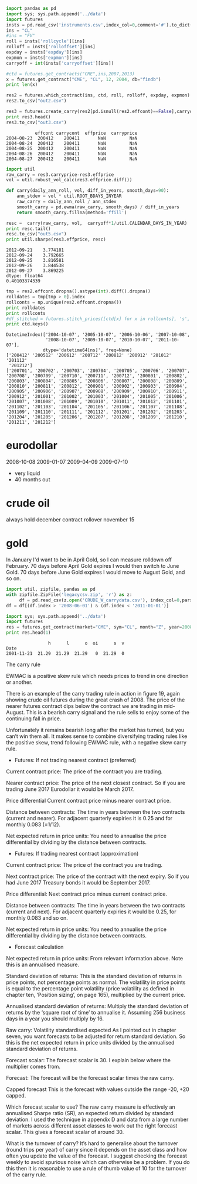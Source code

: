 
```python
import pandas as pd
import sys; sys.path.append('../data')
import futures    
insts = pd.read_csv('instruments.csv',index_col=0,comment='#').to_dict()
ins = "CL"
#ins = "FV"
roll = insts['rollcycle'][ins]
rolloff = insts['rolloffset'][ins]
expday = insts['expday'][ins]
expmon = insts['expmon'][ins]
carryoff = int(insts['carryoffset'][ins])
```

```python
#ctd = futures.get_contracts("CME",ins,2007,2013)
x = futures.get_contract("CME", "CL", 12, 2004, db="findb")
print len(x)
```

```python
res2 = futures.which_contract(ins, ctd, roll, rolloff, expday, expmon)
res2.to_csv("out2.csv")
```

```python
res3 = futures.create_carry(res2[pd.isnull(res2.effcont)==False],carryoff,ctd)
print res3.head()
res3.to_csv("out3.csv")
```

```text
           effcont carrycont  effprice  carryprice
2004-08-23  200412    200411       NaN         NaN
2004-08-24  200412    200411       NaN         NaN
2004-08-25  200412    200411       NaN         NaN
2004-08-26  200412    200411       NaN         NaN
2004-08-27  200412    200411       NaN         NaN
```

```python
import util
raw_carry = res3.carryprice-res3.effprice
vol = util.robust_vol_calc(res3.effprice.diff())

def carry(daily_ann_roll, vol, diff_in_years, smooth_days=90):
    ann_stdev = vol * util.ROOT_BDAYS_INYEAR
    raw_carry = daily_ann_roll / ann_stdev
    smooth_carry = pd.ewma(raw_carry, smooth_days) / diff_in_years
    return smooth_carry.fillna(method='ffill')

resc =  carry(raw_carry, vol,  carryoff*1/util.CALENDAR_DAYS_IN_YEAR)
print resc.tail()
resc.to_csv("out5.csv")
print util.sharpe(res3.effprice, resc)
```

```text
2012-09-21    3.774181
2012-09-24    3.792665
2012-09-25    3.816581
2012-09-26    3.844538
2012-09-27    3.869225
dtype: float64
0.40103374339
```

```python
tmp = res2.effcont.dropna().astype(int).diff().dropna()
rolldates = tmp[tmp > 0].index
rollconts = np.unique(res2.effcont.dropna())
print rolldates
print rollconts
#df_stitched = futures.stitch_prices([ctd[x] for x in rollconts], 's', rolldates)
print ctd.keys()
```

```text
DatetimeIndex(['2004-10-07', '2005-10-07', '2006-10-06', '2007-10-08',
               '2008-10-07', '2009-10-07', '2010-10-07', '2011-10-07'],
              dtype='datetime64[ns]', freq=None)
['200412' '200512' '200612' '200712' '200812' '200912' '201012' '201112'
 '201212']
['200701', '200702', '200703', '200704', '200705', '200706', '200707', '200708', '200709', '200710', '200711', '200712', '200801', '200802', '200803', '200804', '200805', '200806', '200807', '200808', '200809', '200810', '200811', '200812', '200901', '200902', '200903', '200904', '200905', '200906', '200907', '200908', '200909', '200910', '200911', '200912', '201001', '201002', '201003', '201004', '201005', '201006', '201007', '201008', '201009', '201010', '201011', '201012', '201101', '201102', '201103', '201104', '201105', '201106', '201107', '201108', '201109', '201110', '201111', '201112', '201201', '201202', '201203', '201204', '201205', '201206', '201207', '201208', '201209', '201210', '201211', '201212']
```

































eurodollar
===================
2008-10-08
2009-01-07
2009-04-09
2009-07-10

* very liquid
* 40 months out

crude oil
===============
always hold december contract
rollover november 15

gold
========
In January I'd want to be in April Gold, so I can measure rolldown off
February. 70 days before April Gold expires I would then switch to
June Gold. 70 days before June Gold expires I would move to August
Gold, and so on.



```python
import util, zipfile, pandas as pd
with zipfile.ZipFile('legacycsv.zip', 'r') as z:
     df = pd.read_csv(z.open('CRUDE_W_carrydata.csv'), index_col=0,parse_dates=True )
df = df[(df.index > '2008-06-01') & (df.index < '2011-01-01')]
```

```python
import sys; sys.path.append('../data')
import futures
res = futures.get_contract(market="CME", sym="CL", month="Z", year=2008)
print res.head(1)
```

```text
                h      l      o  oi      s  v
Date                                         
2001-11-21  21.29  21.29  21.29   0  21.29  0
```










The carry rule

EWMAC is a positive skew rule which needs prices to trend in one
direction or another.

There is an example of the carry trading rule in action in figure 19,
again showing crude oil futures during the great crash of 2008. The
price of the nearer futures contract dips below the contract we are
trading in mid-August.  This is a bearish carry signal and the rule
sells to enjoy some of the continuing fall in price.

Unfortunately it remains bearish long after the market has turned, but
you can’t win them all. It makes sense to combine diversifying trading
rules like the positive skew, trend following EWMAC rule, with a
negative skew carry rule.

* Futures: If not trading nearest contract (preferred)

Current contract price: The price of the contract you are trading.

Nearer contract price: The price of the next closest contract. So if
you are trading June 2017 Eurodollar it would be March 2017.

Price differential Current contract price minus nearer contract price.

Distance between contracts: The time in years between the two contracts
(current and nearer). For adjacent quarterly expiries it is 0.25 and
for monthly 0.083 (=1/12).

Net expected return in price units: You need to annualise the price
differential by dividing by the distance between contracts.

* Futures: If trading nearest contract (approximation)

Current contract price: The price of the contract you are trading.

Next contract price: The price of the contract with the next expiry. So
if you had June 2017 Treasury bonds it would be September 2017.

Price differential: Next contract price minus current contract price.

Distance between contracts: The time in years between the two contracts
(current and next). For adjacent quarterly expiries it would be 0.25,
for monthly 0.083 and so on.

Net expected return in price units: You need to annualise the price
differential by dividing by the distance between contracts.

* Forecast calculation

Net expected return in price units: From relevant information
above. Note this is an annualised measure.

Standard deviation of returns: This is the standard deviation of
returns in price points, not percentage points as normal. The
volatility in price points is equal to the percentage point volatility
(price volatility as defined in chapter ten, ‘Position sizing’, on
page 165), multiplied by the current price.

Annualised standard deviation of returns: Multiply the standard
deviation of returns by the ‘square root of time’ to annualise
it. Assuming 256 business days in a year you should multiply by 16.

Raw carry: Volatility standardised expected As I pointed out in
chapter seven, you want forecasts to be adjusted for return standard
deviation. So this is the net expected return in price units divided
by the annualised standard deviation of returns.

Forecast scalar: The forecast scalar is 30. I explain below where the
multiplier comes from.

Forecast: The forecast will be the forecast scalar times the raw
carry.

Capped forecast This is the forecast with values outside the range
-20, +20 capped.
 
Which forecast scalar to use?
The raw carry measure is effectively an annualised Sharpe ratio (SR),
an expected return divided by standard deviation. I used the technique
in appendix D and data from a large number of markets across different
asset classes to work out the right forecast scalar. This gives a
forecast scalar of around 30.

What is the turnover of carry?
It’s hard to generalise about the turnover (round trips per year) of
carry since it depends on the asset class and how often you update the
value of the forecast. I suggest checking the forecast weekly to avoid
spurious noise which can otherwise be a problem. If you do this then
it is reasonable to use a rule of thumb value of 10 for the turnover
of the carry rule.
 
 


